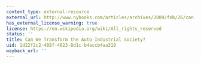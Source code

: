 ```yaml
---
content_type: external-resource
external_url: http://www.nybooks.com/articles/archives/2009/feb/26/can-we-transform-the-auto-industrial-society/
has_external_license_warning: true
license: https://en.wikipedia.org/wiki/All_rights_reserved
status: ''
title: Can We Transform the Auto-Industrial Society?
uid: 1d22f2c2-488f-4623-8d1c-b4accb4aa319
wayback_url: ''
---
```

